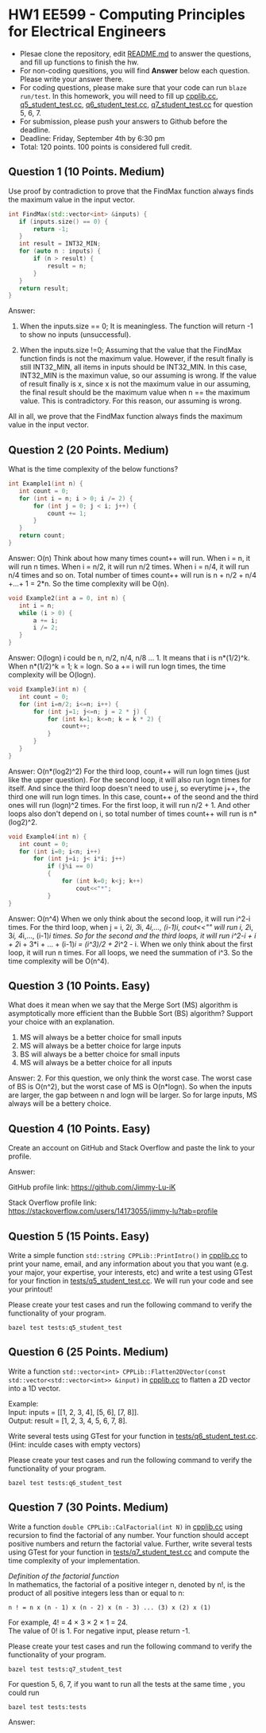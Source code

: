 
# HW1 EE599 - Computing Principles for Electrical Engineers

- Plesae clone the repository, edit [README.md](README.md) to answer the questions, and fill up functions to finish the hw.
- For non-coding quesitions, you will find **Answer** below each question. Please write your answer there.
- For coding questions, please make sure that your code can run ```blaze run/test```. In this homework, you will need to fill up [cpplib.cc](src/lib/cpplib.cc), [q5_student_test.cc](tests/q5_student_test.cc), [q6_student_test.cc](tests/q6_student_test.cc), [q7_student_test.cc](tests/q7_student_test.cc) for question  5, 6, 7.
- For submission, please push your answers to Github before the deadline.
- Deadline: Friday, September 4th by 6:30 pm
- Total: 120 points. 100 points is considered full credit.

## Question 1 (10 Points. Medium)

Use proof by contradiction to prove that the FindMax function always finds the maximum value in the input vector.

```cpp
int FindMax(std::vector<int> &inputs) {
   if (inputs.size() == 0) {
       return -1;
   }
   int result = INT32_MIN;
   for (auto n : inputs) {
       if (n > result) {
           result = n;
       }
   }
   return result;
}
```

Answer:
1. When the inputs.size == 0;
It is meaningless. The function will return -1 to show no inputs (unsuccessful).

2. When the inputs.size !=0;
Assuming that the value that the FindMax function finds is not the maximum value. However, if the result finally is still INT32_MIN, all items in inputs should be INT32_MIN. In this case, INT32_MIN is the maximun value, so our assuming is wrong.
If the value of result finally is x, since x is not the maximum value in our assuming, the final result should be the maximum value when n == the maximum value. This is contradictory. For this reason, our assuming is wrong.

All in all, we prove that the FindMax function always finds the maximum value in the input vector.

## Question 2 (20 Points. Medium)

What is the time complexity of the below functions?

```cpp
int Example1(int n) {
   int count = 0;
   for (int i = n; i > 0; i /= 2) {
       for (int j = 0; j < i; j++) {
           count += 1;
       }
   }
   return count;
}
```

Answer: O(n)
Think about how many times count++ will run.
When i = n, it will run n times.
When i = n/2, it will run n/2 times.
When i = n/4, it will run n/4 times and so on.
Total number of times count++ will run is n + n/2 + n/4 +...+ 1 = 2*n. So the time complexity will be O(n).


```cpp
void Example2(int a = 0, int n) {
   int i = n;
   while (i > 0) {
       a += i;
       i /= 2;
   }
}
```

Answer: O(logn)
i could be n, n/2, n/4, n/8 ... 1. It means that i is n*(1/2)^k. When n*(1/2)^k = 1; k = logn. So a += i will run logn times, the time complexity will be O(logn). 

```cpp
void Example3(int n) {
   int count = 0;
   for (int i=n/2; i<=n; i++) {
       for (int j=1; j<=n; j = 2 * j) {
           for (int k=1; k<=n; k = k * 2) {
               count++;
           }
       }
   }
}
```

Answer: O(n*(log2)^2)
For the third loop, count++ will run logn times (just like the upper question).
For the second loop, it will also run logn times for itself. And since the third loop doesn't need to use j, so everytime j++, the third one will run logn times. In this case, count++ of the seond and the third ones will run (logn)^2 times.
For the first loop, it will run n/2 + 1. And other loops also don't depend on i, so total number of times count++ will run is n*(log2)^2.
```cpp
void Example4(int n) {
   int count = 0;
   for (int i=0; i<n; i++)
       for (int j=i; j< i*i; j++)
           if (j%i == 0)
           {
               for (int k=0; k<j; k++)
                   cout<<"*";
           }
}
```

Answer: O(n^4)
When we only think about the second loop, it will run i^2-i times.
For the third loop, when j = i, 2*i, 3*i, 4*i,..., (i-1)*i,  cout<<"*" will run i, 2*i, 3*i, 4*i,..., (i-1)*i times.
So for the second and the third loops, it will run i^2-i + i + 2*i + 3*i + ... + (i-1)*i = (i^3)/2 + 2*i^2 - i.
When we only think about the first loop, it will run n times. For all loops, we need the summation of i^3. So the time complexity will be O(n^4).
## Question 3 (10 Points. Easy)

What does it mean when we say that the Merge Sort (MS) algorithm is asymptotically more efficient than the Bubble Sort (BS) algorithm? Support your choice with an explanation.

1. MS will always be a better choice for small inputs
2. MS will always be a better choice for large inputs
3. BS will always be a better choice for small inputs
4. MS will always be a better choice for all inputs

Answer: 2.
For this question, we only think the worst case. The worst case of BS is O(n^2), but the worst case of MS is O(n*logn). So when the inputs are larger, the gap between n and logn will be larger. So for large inputs, MS always will be a bettery choice.

## Question 4 (10 Points. Easy)

Create an account on GitHub and Stack Overflow and paste the link to your profile.

Answer:

GitHub profile link: https://github.com/Jimmy-Lu-iK

Stack Overflow profile link: https://stackoverflow.com/users/14173055/jimmy-lu?tab=profile

## Question 5 (15 Points. Easy)

Write a simple function ```std::string CPPLib::PrintIntro()``` in [cpplib.cc](src/lib/cpplib.cc) to print your name, email, and any information about you that you want (e.g. your major, your expertise, your interests, etc) and write a test using GTest for your finction in [tests/q5_student_test.cc](tests/q5_student_test.cc).
We will run your code and see your printout!

Please create your test cases and run the following command to verify the functionality of your program.
```
bazel test tests:q5_student_test
```

## Question 6 (25 Points. Medium)

 Write a function ```std::vector<int> CPPLib::Flatten2DVector(const std::vector<std::vector<int>> &input)``` in [cpplib.cc](src/lib/cpplib.cc) to flatten a 2D vector into a 1D vector.

Example:\
Input: inputs = [[1, 2, 3, 4], [5, 6], [7, 8]].\
Output: result = [1, 2, 3, 4, 5, 6, 7, 8].

Write several tests using GTest for your function in [tests/q6_student_test.cc](tests/q6_student_test.cc).\
(Hint: inculde cases with empty vectors)

Please create your test cases and run the following command to verify the functionality of your program.
```
bazel test tests:q6_student_test
```

## Question 7 (30 Points. Medium)

Write a function ```double CPPLib::CalFactorial(int N)``` in [cpplib.cc](src/lib/cpplib.cc) using recursion to find the factorial of any number. Your function should accept positive numbers and return the factorial value. Further, write several tests using GTest for your function in [tests/q7_student_test.cc](tests/q7_student_test.cc) and compute the time complexity of your implementation.

*Definition of the factorial function*\
In mathematics, the factorial of a positive integer n, denoted by n!, is the product of all positive integers less than or equal to n:

```
n ! = n x (n - 1) x (n - 2) x (n - 3) ... (3) x (2) x (1)
```

For example, 4! = 4 × 3 × 2 × 1 = 24.\
The value of 0! is 1. For negative input, please return -1.

Please create your test cases and run the following command to verify the functionality of your program.
```
bazel test tests:q7_student_test
```

For question 5, 6, 7, if you want to run all the tests at the same time , you could run
```
bazel test tests:tests
```

Answer:

